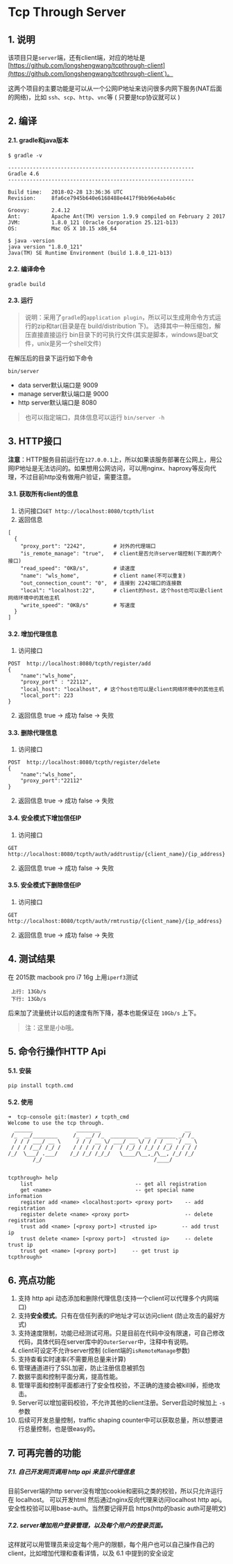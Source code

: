 # Tcp Through Server

## 1. 说明
该项目只是`server`端，还有client端，对应的地址是 [https://github.com/longshengwang/tcpthrough-client](https://github.com/longshengwang/tcpthrough-client`)。

这两个项目的主要功能是可以从一个公网IP地址来访问很多内网下服务(NAT后面的网络)，比如 `ssh`、`scp`、`http`、`vnc`等 ( 只要是tcp协议就可以 )

## 2. 编译

#### 2.1. gradle和java版本 
```
$ gradle -v

------------------------------------------------------------
Gradle 4.6
------------------------------------------------------------

Build time:   2018-02-28 13:36:36 UTC
Revision:     8fa6ce7945b640e6168488e4417f9bb96e4ab46c

Groovy:       2.4.12
Ant:          Apache Ant(TM) version 1.9.9 compiled on February 2 2017
JVM:          1.8.0_121 (Oracle Corporation 25.121-b13)
OS:           Mac OS X 10.15 x86_64
 
$ java -version
java version "1.8.0_121"
Java(TM) SE Runtime Environment (build 1.8.0_121-b13)
```

#### 2.2. 编译命令
```
gradle build
```

#### 2.3. 运行
>说明：采用了`gradle`的`application plugin`，所以可以生成用命令方式运行的zip和tar(目录是在 build/distribution 下)。
选择其中一种压缩包，解压直接直接运行 bin目录下的可执行文件(其实是脚本，windows是bat文件，unix是另一个shell文件)

在解压后的目录下运行如下命令
```
bin/server
```

- data server默认端口是 9009
- manage server默认端口是 9000
- http server默认端口是 8080

> 也可以指定端口，具体信息可以运行 ```bin/server -h```

## 3. HTTP接口

**注意**：HTTP服务目前运行在`127.0.0.1`上，所以如果该服务部署在公网上，用公网IP地址是无法访问的。如果想用公网访问，可以用nginx、haproxy等反向代理，不过目前http没有做用户验证，需要注意。

#### 3.1. 获取所有client的信息

1. 访问接口`GET http://localhost:8080/tcpth/list`
2. 返回信息
```
[
  {
    "proxy_port": "2242",         # 对外的代理端口
    "is_remote_manage": "true",   # client是否允许server端控制(下面的两个接口)
    "read_speed": "0KB/s",        # 读速度
    "name": "wls_home",           # client name(不可以重复)
    "out_connection_count": "0",  # 连接到 2242端口的连接数
    "local": "localhost:22",      # client的host，这个host也可以是client网络环境中的其他主机
    "write_speed": "0KB/s"        # 写速度
  }
]

```


#### 3.2. 增加代理信息
1. 访问接口
```
POST  http://localhost:8080/tcpth/register/add
{
	"name":"wls_home",
	"proxy_port" : "22112",
	"local_host": "localhost", # 这个host也可以是client网络环境中的其他主机
	"local_port": 223
}
```

2. 返回信息
true -> 成功
false -> 失败

#### 3.3. 删除代理信息
1. 访问接口
```
POST  http://localhost:8080/tcpth/register/delete
{
	"name":"wls_home",
	"proxy_port":"22112"
}
```
2. 返回信息
true -> 成功
false -> 失败

#### 3.4. 安全模式下增加信任IP
1. 访问接口
```
GET  http://localhost:8080/tcpth/auth/addtrustip/{client_name}/{ip_address}
```
2. 返回信息
true -> 成功
false -> 失败

#### 3.5. 安全模式下删除信任IP
1. 访问接口
```
GET  http://localhost:8080/tcpth/auth/rmtrustip/{client_name}/{ip_address}
```
2. 返回信息
true -> 成功
false -> 失败


## 4. 测试结果 
 在 2015款 macbook pro i7 16g 上用`iperf3`测试
```
 上行: 13Gb/s
 下行: 13Gb/s
```
后来加了流量统计以后的速度有所下降，基本也能保证在 `10Gb/s` 上下。

>注：这里是小b哦。

## 5. 命令行操作HTTP Api
#### 5.1. 安装
```
pip install tcpth.cmd
```
#### 5.2. 使用
```
➜  tcp-console git:(master) ✗ tcpth_cmd
Welcome to use the tcp through.
  ______              ________                           __
 /_  __/________     /_  __/ /_  _________  __  ______ _/ /_
  / / / ___/ __ \     / / / __ \/ ___/ __ \/ / / / __ `/ __ \
 / / / /__/ /_/ /    / / / / / / /  / /_/ / /_/ / /_/ / / / /
/_/  \___/ .___/    /_/ /_/ /_/_/   \____/\__,_/\__, /_/ /_/
        /_/                                    /____/


tcpthrough> help
    list                                 -- get all registration
    get <name>                           -- get special name information
    register add <name> <localhost:port> <proxy port>    -- add registration
    register delete <name> <proxy port>                  -- delete registration
    trust add <name> [<proxy port>] <trusted ip>        -- add trust ip
    trust delete <name> [<proxy port>]  <trusted ip>     -- delete trust ip
    trust get <name> [<proxy port>]     -- get trust ip
tcpthrough>
```

## 6. 亮点功能

1. 支持 http api 动态添加和删除代理信息(支持一个client可以代理多个内网端口)
2. 支持**安全模式**。只有在信任列表的IP地址才可以访问client (防止攻击的最好方式)
3. 支持速度限制，功能已经测试可用。只是目前在代码中没有限速，可自己修改代码，具体代码在server库中的`OuterServer`中，注释中有说明。
4. client可设定不允许server控制 (client端的`isRemoteManage`参数)
5. 支持查看实时速率(不需要用总量来计算)
6. 管理通道进行了SSL加密，防止注册信息被抓包
7. 数据平面和控制平面分离，提高性能。
8. 管理平面和控制平面都进行了安全性校验，不正确的连接会被kill掉，拒绝攻击。
9. Server可以增加密码校验，不允许其他的client注册。Server启动时候加上 `-s` 参数
10. 后续可开发总量控制，traffic shaping counter中可以获取总量，所以想要进行总量控制，也是很easy的。


## 7. 可再完善的功能
##### 7.1. 自己开发网页调用 http api 来显示代理信息
目前Server端的http server没有增加cookie和密码之类的校验，所以只允许运行在 localhost。
可以开发html 然后通过nginx反向代理来访问localhost http api。
安全性校验可以用base-auth。当然要记得开启 https(http的basic auth可是明文) 

##### 7.2. server增加用户登录管理，以及每个用户的登录页面。
这样就可以用管理员来设定每个用户的限额，每个用户也可以自己操作自己的client，比如增加代理和查看详情，以及 6.1 中提到的安全设定





